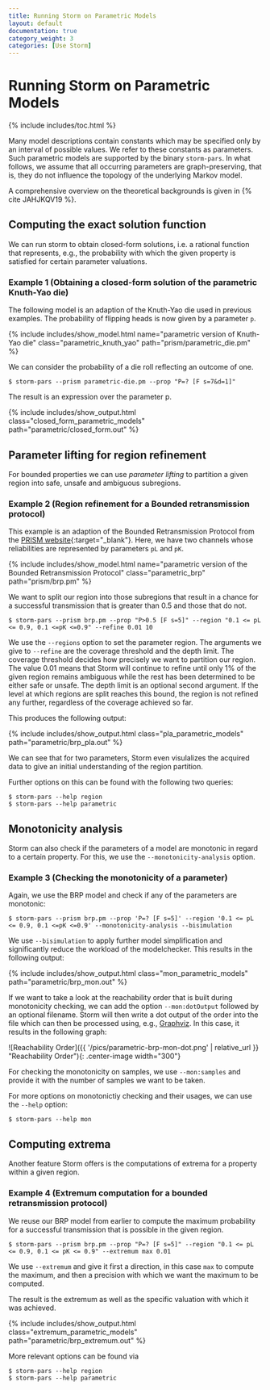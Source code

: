 ```yaml
---
title: Running Storm on Parametric Models
layout: default
documentation: true
category_weight: 3
categories: [Use Storm]
---
```


<h1>Running Storm on Parametric Models</h1>

{% include includes/toc.html %}


Many model descriptions contain constants which may be specified only by an interval of possible values. We refer to these constants as parameters. Such parametric models are supported by the binary `storm-pars`.
In what follows, we assume that all occurring parameters are graph-preserving, that is, they do not influence the topology of the underlying Markov model.

A comprehensive overview on the theoretical backgrounds is given in {% cite JAHJKQV19 %}.

## Computing the exact solution function

We can run storm to obtain closed-form solutions, i.e. a rational function that represents, e.g., the probability with which the given property is satisfied for certain parameter valuations.

### Example 1 (Obtaining a closed-form solution of the parametric Knuth-Yao die)

The following model is an adaption of the Knuth-Yao die used in previous examples.
The probability of flipping heads is now given by a parameter `p`.

{% include includes/show_model.html name="parametric version of Knuth-Yao die" class="parametric_knuth_yao" path="prism/parametric_die.pm" %}

We can consider the probability of a die roll reflecting an outcome of one.

```console
$ storm-pars --prism parametric-die.pm --prop "P=? [F s=7&d=1]"
```

The result is an expression over the parameter p.

{% include includes/show_output.html class="closed_form_parametric_models" path="parametric/closed_form.out" %}

## Parameter lifting for region refinement
For bounded properties we can use *parameter lifting* to partition a given region into safe, unsafe and ambiguous subregions.

### Example 2 (Region refinement for a Bounded retransmission protocol)
This example is an adaption of the Bounded Retransmission Protocol from the [PRISM website](http://www.prismmodelchecker.org/casestudies/brp.php){:target="_blank"}. Here, we have two channels whose reliabilities are represented by parameters `pL` and `pK`.

{% include includes/show_model.html name="parametric version of the Bounded Retransmission Protocol" class="parametric_brp" path="prism/brp.pm" %}

We want to split our region into those subregions that result in a chance for a successful transmission that is greater than 0.5 and those that do not.

```console
$ storm-pars --prism brp.pm --prop "P>0.5 [F s=5]" --region "0.1 <= pL <= 0.9, 0.1 <=pK <=0.9" --refine 0.01 10
```

We use the `--regions` option to set the parameter region.
The arguments we give to `--refine` are the coverage threshold and the depth limit. The coverage threshold decides how precisely we want to partition our region. The value  0.01 means that Storm will continue to refine until only 1% of the given region remains ambiguous while the rest has been determined to be either safe or unsafe. The depth limit is an optional second argument. If the level at which regions are split reaches this bound, the region is not refined any further, regardless of the coverage achieved so far.

This produces the following output:

{% include includes/show_output.html class="pla_parametric_models" path="parametric/brp_pla.out" %}

We can see that for two parameters, Storm even visulalizes the acquired data to give an initial understanding of the region partition.

Further options on this can be found with the following two queries:

```console
$ storm-pars --help region
$ storm-pars --help parametric
```

## Monotonicity analysis

Storm can also check if the parameters of a model are monotonic in regard to a certain property. For this, we use the `--monotonicity-analysis` option.

### Example 3 (Checking the monotonicity of a parameter)
Again, we use the BRP model and check if any of the parameters are monotonic:

```console
$ storm-pars --prism brp.pm --prop 'P=? [F s=5]' --region '0.1 <= pL <= 0.9, 0.1 <=pK <=0.9' --monotonicity-analysis --bisimulation
```
We use `--bisimulation` to apply further model simplification and significantly reduce the workload of the modelchecker.
This results in the following output:

{% include includes/show_output.html class="mon_parametric_models" path="parametric/brp_mon.out" %}

If we want to take a look at the reachability order that is built during monotonicity checking, we can add the option `--mon:dotOutput` followed by an optional filename. Storm will then write a dot output of the order into the file which can then be processed using, e.g., [Graphviz](https://graphviz.org/). In this case, it results in the following graph:

![Reachability Order]({{ '/pics/parametric-brp-mon-dot.png' | relative_url }} "Reachability Order"){: .center-image width="300"}

For checking the monotonicity on samples, we use `--mon:samples` and provide it with the number of samples we want to be taken.

For more options on monotonictiy checking and their usages, we can use the `--help` option:

```console
$ storm-pars --help mon
```

## Computing extrema
Another feature Storm offers is the computations of extrema for a property within a given region.

### Example 4 (Extremum computation for a bounded retransmission protocol)
We reuse our BRP model from earlier to compute the maximum probability for a successful transmission that is possible in the given region.

```console
$ storm-pars --prism brp.pm --prop "P=? [F s=5]" --region "0.1 <= pL <= 0.9, 0.1 <= pK <= 0.9" --extremum max 0.01
```
We use `--extremum` and give it first a direction, in this case `max` to compute the maximum, and then a precision with which we want the maximum to be computed.

The result is the extremum as well as the specific valuation with which it was achieved.

{% include includes/show_output.html class="extremum_parametric_models" path="parametric/brp_extremum.out" %}

More relevant options can be found via

```console
$ storm-pars --help region
$ storm-pars --help parametric
```